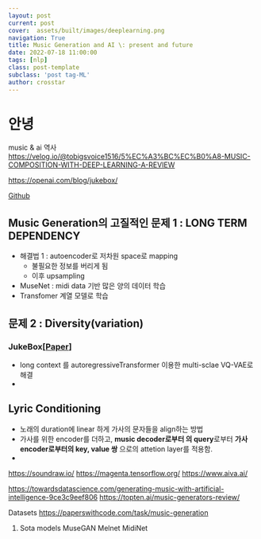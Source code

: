 ```yaml
---
layout: post
current: post
cover:  assets/built/images/deeplearning.png
navigation: True
title: Music Generation and AI \: present and future
date: 2022-07-18 11:00:00
tags: [nlp]
class: post-template
subclass: 'post tag-ML'
author: crosstar
---
```



# 안녕
music & ai 역사
https://velog.io/@tobigsvoice1516/5%EC%A3%BC%EC%B0%A8-MUSIC-COMPOSITION-WITH-DEEP-LEARNING-A-REVIEW



https://openai.com/blog/jukebox/

[Github](https://github.com/openai/jukebox/)

## Music Generation의 고질적인 문제 1 : LONG TERM DEPENDENCY
- 해결법 1 : autoencoder로 저차원 space로 mapping
  - 불필요한 정보를 버리게 됨
  - 이후 upsampling
- MuseNet : midi data 기반 많은 양의 데이터 학습
- Transfomer 계열 모델로 학습
## 문제 2 : Diversity(variation)

### JukeBox[[Paper](https://arxiv.org/abs/2005.00341)]
- long context 를 autoregressiveTransformer 이용한 multi-sclae VQ-VAE로 해결
- 
## Lyric Conditioning
- 노래의 duration에 linear 하게 가사의 문자들을 align하는 방법
- 가사를 위한 encoder를 더하고, **music decoder로부터 의 query**로부터 **가사 encoder로부터의 key, value 쌍** 으로의 attetion layer를 적용함.
- 

https://soundraw.io/
https://magenta.tensorflow.org/
https://www.aiva.ai/

https://towardsdatascience.com/generating-music-with-artificial-intelligence-9ce3c9eef806
https://topten.ai/music-generators-review/

Datasets
https://paperswithcode.com/task/music-generation

1. Sota models
   MuseGAN
   Melnet
   MidiNet

